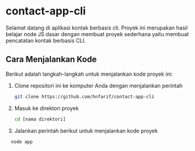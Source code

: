 # contact-app-cli
Selamat datang di aplikasi kontak berbasis cli. Proyek ini merupakan hasil belajar node JS dasar dengan membuat proyek sederhana 
yaitu membuat pencatatan kontak berbasis CLI.

## Cara Menjalankan Kode

Berikut adalah langkah-langkah untuk menjalankan kode proyek ini:

1. Clone repositori ini ke komputer Anda dengan menjalankan perintah

   ```sh
   git clone https://github.com/hnfarif/contact-app-cli
   
2. Masuk ke direktori proyek
   
    ```sh
   cd [nama direktori]
   
3. Jalankan perintah berikut untuk menjalankan kode proyek 

 ```sh
   node app
